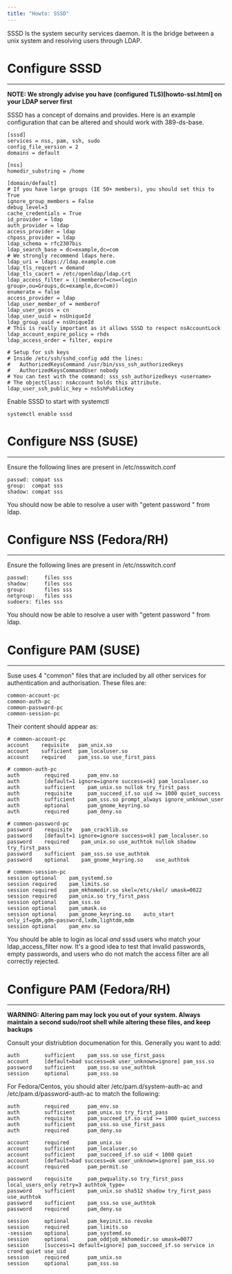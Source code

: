 ```yaml
---
title: "Howto: SSSD"
---
```


SSSD Is the system security services daemon. It is the bridge between a unix system and resolving users through LDAP.

# Configure SSSD
----------------

**NOTE: We strongly advise you have (configured TLS)[howto-ssl.html] on your LDAP server first**

SSSD has a concept of domains and provides. Here is an example configuration that can be altered and should work with 389-ds-base.

    [sssd]
    services = nss, pam, ssh, sudo
    config_file_version = 2
    domains = default

    [nss]
    homedir_substring = /home

    [domain/default]
    # If you have large groups (IE 50+ members), you should set this to True
    ignore_group_members = False
    debug_level=3
    cache_credentials = True
    id_provider = ldap
    auth_provider = ldap
    access_provider = ldap
    chpass_provider = ldap
    ldap_schema = rfc2307bis
    ldap_search_base = dc=example,dc=com
    # We strongly recommend ldaps here.
    ldap_uri = ldaps://ldap.example.com
    ldap_tls_reqcert = demand
    ldap_tls_cacert = /etc/openldap/ldap.crt
    ldap_access_filter = (|(memberof=cn=<login group>,ou=Groups,dc=example,dc=com))
    enumerate = false
    access_provider = ldap
    ldap_user_member_of = memberof
    ldap_user_gecos = cn
    ldap_user_uuid = nsUniqueId
    ldap_group_uuid = nsUniqueId
    # This is really important as it allows SSSD to respect nsAccountLock
    ldap_account_expire_policy = rhds
    ldap_access_order = filter, expire

    # Setup for ssh keys
    # Inside /etc/ssh/sshd_config add the lines:
    #   AuthorizedKeysCommand /usr/bin/sss_ssh_authorizedkeys
    #   AuthorizedKeysCommandUser nobody
    # You can test with the command: sss_ssh_authorizedkeys <username>
    # The objectClass: nsAccount holds this attribute.
    ldap_user_ssh_public_key = nsSshPublicKey

Enable SSSD to start with systemctl

    systemctl enable sssd

# Configure NSS (SUSE)
----------------------

Ensure the following lines are present in /etc/nsswitch.conf

    passwd: compat sss
    group:  compat sss
    shadow: compat sss

You should now be able to resolve a user with "getent password <name>" from ldap.

# Configure NSS (Fedora/RH)
---------------------------

Ensure the following lines are present in /etc/nsswitch.conf

    passwd:     files sss
    shadow:     files sss
    group:      files sss
    netgroup:   files sss
    sudoers: files sss

You should now be able to resolve a user with "getent password <name>" from ldap.

# Configure PAM (SUSE)
----------------------

Suse uses 4 "common" files that are included by all other services for authentication and authorisation.
These files are:

    common-account-pc
    common-auth-pc
    common-password-pc
    common-session-pc

Their content should appear as:

    # common-account-pc
    account    requisite   pam_unix.so
    account    sufficient  pam_localuser.so
    account    required    pam_sss.so use_first_pass

    # common-auth-pc
    auth        required      pam_env.so
    auth        [default=1 ignore=ignore success=ok] pam_localuser.so
    auth        sufficient    pam_unix.so nullok try_first_pass
    auth        requisite     pam_succeed_if.so uid >= 1000 quiet_success
    auth        sufficient    pam_sss.so prompt_always ignore_unknown_user
    auth        optional      pam_gnome_keyring.so
    auth        required      pam_deny.so

    # common-password-pc
    password    requisite   pam_cracklib.so
    password    [default=1 ignore=ignore success=ok] pam_localuser.so
    password    required    pam_unix.so use_authtok nullok shadow try_first_pass
    password    sufficient  pam_sss.so use_authtok
    password    optional    pam_gnome_keyring.so    use_authtok

    # common-session-pc
    session optional    pam_systemd.so
    session required    pam_limits.so
    session required    pam_mkhomedir.so skel=/etc/skel/ umask=0022
    session required    pam_unix.so try_first_pass
    session optional    pam_sss.so
    session optional    pam_umask.so
    session optional    pam_gnome_keyring.so    auto_start only_if=gdm,gdm-password,lxdm,lightdm,mdm
    session optional    pam_env.so

You should be able to login as local *and* sssd users who match your ldap_access_filter now. It's a good
idea to test that invalid passwords, empty passwords, and users who do not match the access filter
are all correctly rejected.

# Configure PAM (Fedora/RH)
---------------------------

**WARNING: Altering pam may lock you out of your system. Always maintain a second sudo/root shell while altering these files, and keep backups**

Consult your distriubtion documenation for this. Generally you want to add:

    auth        sufficient    pam_sss.so use_first_pass
    account     [default=bad success=ok user_unknown=ignore] pam_sss.so
    password    sufficient    pam_sss.so use_authtok
    session     optional      pam_sss.so

For Fedora/Centos, you should alter /etc/pam.d/system-auth-ac and /etc/pam.d/password-auth-ac to match the following:

    auth        required      pam_env.so
    auth        sufficient    pam_unix.so try_first_pass
    auth        requisite     pam_succeed_if.so uid >= 1000 quiet_success
    auth        sufficient    pam_sss.so use_first_pass
    auth        required      pam_deny.so

    account     required      pam_unix.so
    account     sufficient    pam_localuser.so
    account     sufficient    pam_succeed_if.so uid < 1000 quiet
    account     [default=bad success=ok user_unknown=ignore] pam_sss.so
    account     required      pam_permit.so

    password    requisite     pam_pwquality.so try_first_pass local_users_only retry=3 authtok_type=
    password    sufficient    pam_unix.so sha512 shadow try_first_pass use_authtok
    password    sufficient    pam_sss.so use_authtok
    password    required      pam_deny.so

    session     optional      pam_keyinit.so revoke
    session     required      pam_limits.so
    -session    optional      pam_systemd.so
    session     optional      pam_oddjob_mkhomedir.so umask=0077
    session     [success=1 default=ignore] pam_succeed_if.so service in crond quiet use_uid
    session     required      pam_unix.so
    session     optional      pam_sss.so




